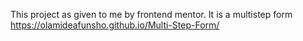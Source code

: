 This project as given to me by frontend mentor. It is a multistep form
https://olamideafunsho.github.io/Multi-Step-Form/
